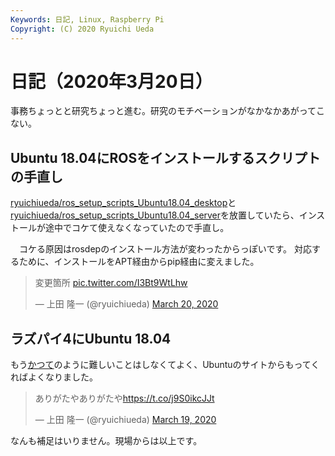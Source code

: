 ```yaml
---
Keywords: 日記, Linux, Raspberry Pi
Copyright: (C) 2020 Ryuichi Ueda
---
```


# 日記（2020年3月20日）

事務ちょっとと研究ちょっと進む。研究のモチベーションがなかなかあがってこない。

## Ubuntu 18.04にROSをインストールするスクリプトの手直し

[ryuichiueda/ros_setup_scripts_Ubuntu18.04_desktop](https://github.com/ryuichiueda/ros_setup_scripts_Ubuntu18.04_desktop)と[ryuichiueda/ros_setup_scripts_Ubuntu18.04_server](https://github.com/ryuichiueda/ros_setup_scripts_Ubuntu18.04_server)を放置していたら、インストールが途中でコケて使えなくなっていたので手直し。

　コケる原因はrosdepのインストール方法が変わったからっぽいです。
対応するために、インストールをAPT経由からpip経由に変えました。

<blockquote class="twitter-tweet"><p lang="ja" dir="ltr">変更箇所 <a href="https://t.co/I3Bt9WtLhw">pic.twitter.com/I3Bt9WtLhw</a></p>&mdash; 上田 隆一 (@ryuichiueda) <a href="https://twitter.com/ryuichiueda/status/1240890100902277121?ref_src=twsrc%5Etfw">March 20, 2020</a></blockquote> <script async src="https://platform.twitter.com/widgets.js" charset="utf-8"></script>


## ラズパイ4にUbuntu 18.04

もう[かつて](https://b.ueda.tech/?post=20191229#raspberry-pi-4%E3%81%ABubuntu-1804)のように難しいことはしなくてよく、Ubuntuのサイトからもってくればよくなりました。

<blockquote class="twitter-tweet" data-partner="tweetdeck"><p lang="ja" dir="ltr">ありがたやありがたや<a href="https://t.co/j9S0ikcJJt">https://t.co/j9S0ikcJJt</a></p>&mdash; 上田 隆一 (@ryuichiueda) <a href="https://twitter.com/ryuichiueda/status/1240519400265895936?ref_src=twsrc%5Etfw">March 19, 2020</a></blockquote>
<script async src="https://platform.twitter.com/widgets.js" charset="utf-8"></script>



なんも補足はいりません。現場からは以上です。
